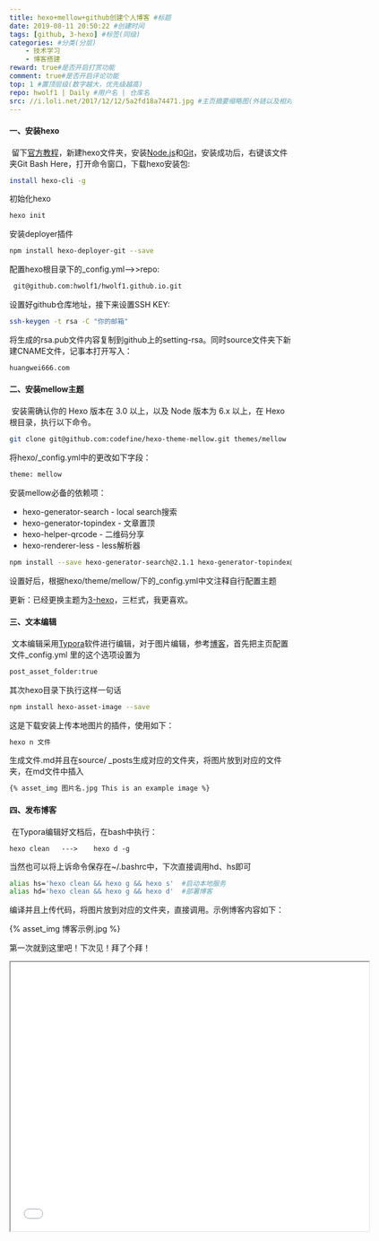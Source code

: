 ```yaml
---
title: hexo+mellow+github创建个人博客 #标题
date: 2019-08-11 20:50:22 #创建时间
tags: [github, 3-hexo] #标签(同级)
categories: #分类(分层)
    - 技术学习
    - 博客搭建
reward: true#是否开启打赏功能
comment: true#是否开启评论功能
top: 1 #置顶层级(数字越大，优先级越高)
repo: hwolf1 | Daily #用户名 | 仓库名
src: //i.loli.net/2017/12/12/5a2fd18a74471.jpg #主页摘要缩略图(外链以及相对资源均可)
---
```


#### 一、安装hexo	

​	留下[官方教程](https://hexo.io/zh-cn/docs/)，新建hexo文件夹，安装[Node.js](https://nodejs.org/zh-cn/)和[Git](https://git-scm.com/downloads)，安装成功后，右键该文件夹Git Bash Here，打开命令窗口，下载hexo安装包:

```bash
install hexo-cli -g
```

初始化hexo

```bash
hexo init
```

安装deployer插件

```bash
npm install hexo-deployer-git --save
```

配置hexo根目录下的_config.yml-->>repo: 

```bash
 git@github.com:hwolf1/hwolf1.github.io.git
```

设置好github仓库地址，接下来设置SSH KEY:

```bash
ssh-keygen -t rsa -C "你的邮箱"
```

将生成的rsa.pub文件内容复制到github上的setting-rsa。同时source文件夹下新建CNAME文件，记事本打开写入：

```bash
huangwei666.com
```



#### 二、安装mellow主题

​	安装需确认你的 Hexo 版本在 3.0 以上，以及 Node 版本为 6.x 以上，在 Hexo 根目录，执行以下命令。

```bash
git clone git@github.com:codefine/hexo-theme-mellow.git themes/mellow
```

将hexo/_config.yml中的更改如下字段：

```bash
theme: mellow
```

安装mellow必备的依赖项：

- hexo-generator-search - local search搜索
- hexo-generator-topindex - 文章置顶
- hexo-helper-qrcode - 二维码分享
- hexo-renderer-less - less解析器

```bash
npm install --save hexo-generator-search@2.1.1 hexo-generator-topindex@0.3.0 hexo-helper-qrcode@1.0.2 hexo-renderer-less@0.2.0
```

设置好后，根据hexo/theme/mellow/下的_config.yml中文注释自行配置主题

更新：已经更换主题为[3-hexo](https://github.com/yelog/hexo-theme-3-hexo)，三栏式，我更喜欢。



#### 三、文本编辑

​	文本编辑采用[Typora](https://www.typora.io/#windows)软件进行编辑，对于图片编辑，参考[博客](https://blog.csdn.net/xjm850552586/article/details/84101345)，首先把主页配置文件_config.yml 里的这个选项设置为

```xml
post_asset_folder:true
```

其次hexo目录下执行这样一句话

```bash
npm install hexo-asset-image --save
```

这是下载安装上传本地图片的插件，使用如下：

```bash
hexo n 文件
```

生成文件.md并且在source/ _posts生成对应的文件夹，将图片放到对应的文件夹，在md文件中插入

```markdown
{% asset_img 图片名.jpg This is an example image %}
```



#### 四、发布博客

​	在Typora编辑好文档后，在bash中执行：

```
hexo clean   --->    hexo d -g
```

当然也可以将上诉命令保存在~/.bashrc中，下次直接调用hd、hs即可

```bash
alias hs='hexo clean && hexo g && hexo s'  #启动本地服务
alias hd='hexo clean && hexo g && hexo d'  #部署博客
```

编译并且上传代码，将图片放到对应的文件夹，直接调用。示例博客内容如下：

{% asset_img 博客示例.jpg %} 

第一次就到这里吧！下次见！拜了个拜！

<iframe height=480 width=640 src="1.gif">